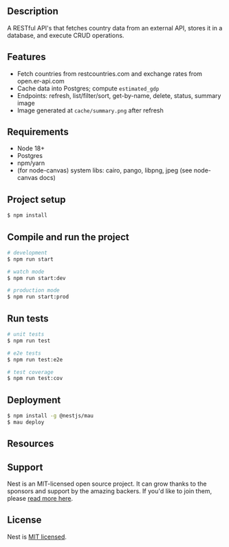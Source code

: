 ## Description
A RESTful API's that fetches country data from an external API, stores it in a database, and execute CRUD operations.


## Features
- Fetch countries from restcountries.com and exchange rates from open.er-api.com
- Cache data into Postgres; compute `estimated_gdp`
- Endpoints: refresh, list/filter/sort, get-by-name, delete, status, summary image
- Image generated at `cache/summary.png` after refresh


## Requirements
- Node 18+
- Postgres
- npm/yarn
- (for node-canvas) system libs: cairo, pango, libpng, jpeg (see node-canvas docs)


## Project setup

```bash
$ npm install
```

## Compile and run the project

```bash
# development
$ npm run start

# watch mode
$ npm run start:dev

# production mode
$ npm run start:prod
```

## Run tests

```bash
# unit tests
$ npm run test

# e2e tests
$ npm run test:e2e

# test coverage
$ npm run test:cov
```

## Deployment


```bash
$ npm install -g @nestjs/mau
$ mau deploy
```



## Resources



## Support

Nest is an MIT-licensed open source project. It can grow thanks to the sponsors and support by the amazing backers. If you'd like to join them, please [read more here](https://docs.nestjs.com/support).

## License

Nest is [MIT licensed](https://github.com/nestjs/nest/blob/master/LICENSE).
